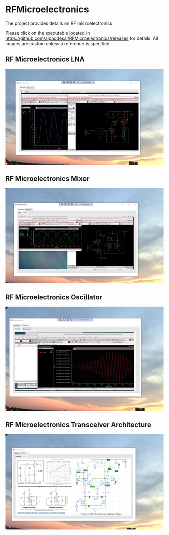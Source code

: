 # RFMicroelectronics

The project provides details on RF microelectronics

Please click on the executable located in https://github.com/alpaddesai/RFMicroelectronics/releases for details. All images are custom unless a reference is specified.

## RF Microelectronics LNA
![image](RFMicroelectronics1.png)

## RF Microelectronics Mixer
![image](RFMicroelectronicsII.png)

## RF Microelectronics Oscillator
![image](RFMicroelectronicsIII.png)

## RF Microelectronics Transceiver Architecture
![image](RFMicroelectronicsIV.png)
